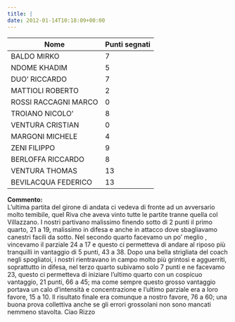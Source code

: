 ```yaml
---
title: |
date: 2012-01-14T10:18:09+00:00
---
```

| **Nome** | **Punti segnati** |
| -------- | ----------------- |
| BALDO MIRKO | 7 |
| NDOME KHADIM | 5 |
| DUO’ RICCARDO | 7 |
| MATTIOLI ROBERTO | 2 |
| ROSSI RACCAGNI MARCO | 0 |
| TROIANO NICOLO’ | 8 |
| VENTURA CRISTIAN | 0 |
| MARGONI MICHELE | 4 |
| ZENI FILIPPO | 9 |
| BERLOFFA RICCARDO | 8 |
| VENTURA THOMAS | 13 |
| BEVILACQUA FEDERICO | 13 |

**Commento:**  
L’ultima partita del girone di andata ci vedeva di fronte ad un avversario molto temibile, quel Riva che aveva vinto tutte le partite tranne quella col Villazzano. I nostri partivano malissimo finendo sotto di 2 punti il primo quarto, 21 a 19, malissimo in difesa e anche in attacco dove sbagliavamo canestri facili da sotto. Nel secondo quarto facevamo un po’ meglio , vincevamo il parziale 24 a 17 e questo ci permetteva di andare al riposo più tranquilli in vantaggio di 5 punti, 43 a 38. Dopo una bella strigliata del coach negli spogliatoi, i nostri rientravano in campo molto più grintosi e agguerriti, soprattutto in difesa, nel terzo quarto subivamo solo 7 punti e ne facevamo 23, questo ci permetteva di iniziare l’ultimo quarto con un cospicuo vantaggio, 21 punti, 66 a 45; ma come sempre questo grosso vantaggio portava un calo d’intensità e concentrazione e l’ultimo parziale era a loro favore, 15 a 10. Il risultato finale era comunque a nostro favore, 76 a 60; una buona prova collettiva anche se gli errori grossolani non sono mancati nemmeno stavolta. Ciao Rizzo